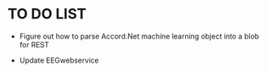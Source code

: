 # TO DO LIST


* Figure out how to parse Accord.Net machine learning object into a blob for REST

* Update EEGwebservice